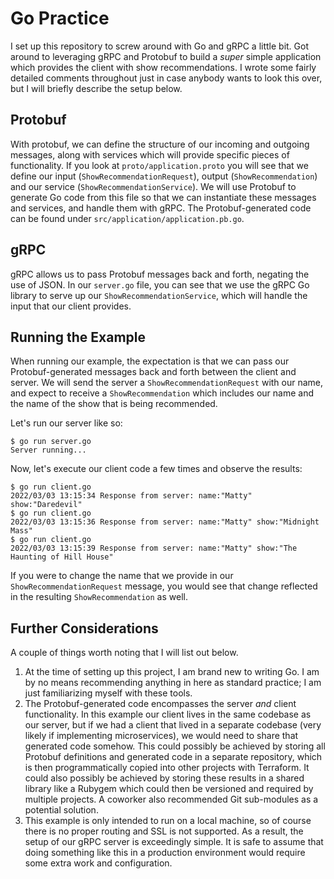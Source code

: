 # Go Practice
I set up this repository to screw around with Go and gRPC a little bit.
Got around to leveraging gRPC and Protobuf to build a _super_ simple application which provides the client with show recommendations.
I wrote some fairly detailed comments throughout just in case anybody wants to look this over, but I will briefly describe the setup below.

## Protobuf
With protobuf, we can define the structure of our incoming and outgoing messages, along with services which will provide specific pieces of functionality.
If you look at `proto/application.proto` you will see that we define our input (`ShowRecommendationRequest`), output (`ShowRecommendation`) and our service (`ShowRecommendationService`).
We will use Protobuf to generate Go code from this file so that we can instantiate these messages and services, and handle them with gRPC. The Protobuf-generated code
can be found under `src/application/application.pb.go`.

## gRPC
gRPC allows us to pass Protobuf messages back and forth, negating the use of JSON.
In our `server.go` file, you can see that we use the gRPC Go library to serve up our `ShowRecommendationService`, which will handle the input that
our client provides.

## Running the Example
When running our example, the expectation is that we can pass our Protobuf-generated messages back and forth between the client and server.
We will send the server a `ShowRecommendationRequest` with our name, and expect to receive a `ShowRecommendation` which includes our name and the name
of the show that is being recommended.

Let's run our server like so:
```
$ go run server.go 
Server running...
```

Now, let's execute our client code a few times and observe the results:
```
$ go run client.go 
2022/03/03 13:15:34 Response from server: name:"Matty" show:"Daredevil"
$ go run client.go 
2022/03/03 13:15:36 Response from server: name:"Matty" show:"Midnight Mass"
$ go run client.go 
2022/03/03 13:15:39 Response from server: name:"Matty" show:"The Haunting of Hill House"
```

If you were to change the name that we provide in our `ShowRecommendationRequest` message, you would see that change reflected in the resulting
`ShowRecommendation` as well.

## Further Considerations
A couple of things worth noting that I will list out below.
1. At the time of setting up this project, I am brand new to writing Go. I am by no means recommending anything in here as standard practice; I am just familiarizing myself with these tools.
2. The Protobuf-generated code encompasses the server _and_ client functionality. In this example our client lives in the same codebase as our server, but if we had a client that lived in a separate codebase (very likely if implementing microservices), we would need to share that generated code somehow. This could possibly be achieved by storing all Protobuf definitions and generated code in a separate repository, which is then programmatically copied into other projects with Terraform. It could also possibly be achieved by storing these results in a shared library like a Rubygem which could then be versioned and required by multiple projects. A coworker also recommended Git sub-modules as a potential solution.
3. This example is only intended to run on a local machine, so of course there is no proper routing and SSL is not supported. As a result, the setup of our gRPC server is exceedingly simple. It is safe to assume that doing something like this in a production environment would require some extra work and configuration.

